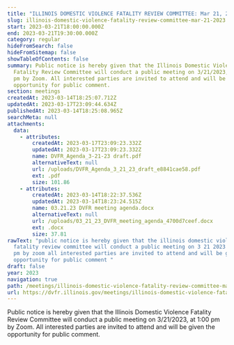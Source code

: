 ```yaml
---
title: "ILLINOIS DOMESTIC VIOLENCE FATALITY REVIEW COMMITTEE: Mar 21, 2023"
slug: illinois-domestic-violence-fatality-review-committee-mar-21-2023
start: 2023-03-21T18:00:00.000Z
end: 2023-03-21T19:30:00.000Z
category: regular
hideFromSearch: false
hideFromSitemap: false
showTableOfContents: false
summary: Public notice is hereby given that the Illinois Domestic Violence
  Fatality Review Committee will conduct a public meeting on 3/21/2023, at 1:00
  pm by Zoom. All interested parties are invited to attend and will be given the
  opportunity for public comment.
section: meetings
createdAt: 2023-03-14T18:25:07.712Z
updatedAt: 2023-03-17T23:09:44.634Z
publishedAt: 2023-03-14T18:25:08.965Z
searchMeta: null
attachments:
  data:
    - attributes:
        createdAt: 2023-03-17T23:09:23.332Z
        updatedAt: 2023-03-17T23:09:23.332Z
        name: DVFR_Agenda_3-21-23 draft.pdf
        alternativeText: null
        url: /uploads/DVFR_Agenda_3_21_23_draft_e8841cae58.pdf
        ext: .pdf
        size: 101.86
    - attributes:
        createdAt: 2023-03-14T18:22:37.536Z
        updatedAt: 2023-03-14T18:23:24.515Z
        name: 03.21.23 DVFR meeting agenda.docx
        alternativeText: null
        url: /uploads/03_21_23_DVFR_meeting_agenda_4700d7ceef.docx
        ext: .docx
        size: 37.81
rawText: "public notice is hereby given that the illinois domestic violence
  fatality review committee will conduct a public meeting on 3 21 2023 at 1 00
  pm by zoom all interested parties are invited to attend and will be given the
  opportunity for public comment "
draft: false
year: 2023
navigation: true
path: /meetings/illinois-domestic-violence-fatality-review-committee-mar-21-2023
url: https://dvfr.illinois.gov/meetings/illinois-domestic-violence-fatality-review-committee-mar-21-2023
---
```


Public notice is hereby given that the Illinois Domestic Violence Fatality Review Committee will conduct a public meeting on 3/21/2023, at 1:00 pm by Zoom. All interested parties are invited to attend and will be given the opportunity for public comment.
